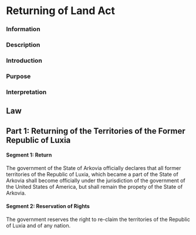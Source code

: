 # Returning of Land Act

### Information

### Description

### Introduction

### Purpose

### Interpretation

## Law

## Part 1: Returning of the Territories of the Former Republic of Luxia

#### Segment 1: Return
The government of the State of Arkovia officially declares that all former territories of the Republic of Luxia, which became a part of the State of Arkovia shall become officially under the jurisdiction of the government of the United States of America, but shall remain the propety of the State of Arkovia.

#### Segment 2: Reservation of Rights
The government reserves the right to re-claim the territories of the Republic of Luxia and of any nation.
